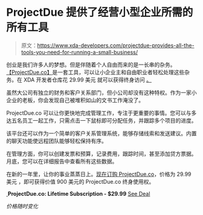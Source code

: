 # ProjectDue 提供了经营小型企业所需的所有工具

> 原文：<https://www.xda-developers.com/projectdue-provides-all-the-tools-you-need-for-running-a-small-business/>

创业是我们许多人的梦想。但是伴随着个人自由而来的是一长串的杂务。[【ProjectDue.co】](https://depot.xda-developers.com/sales/project-due-starter-plan-lifetime-subscription?utm_source=xda-developers.com&utm_medium=referral&utm_campaign=project-due-starter-plan-lifetime-subscription&utm_term=scsf-360933&utm_content=a0x1P000004N4fE&scsonar=1)是一套工具，可以让小企业主和自由职业者轻松处理这些杂务。在 XDA 开发者仓库花 29.99 美元 就可以获得终身访问 [。](https://depot.xda-developers.com/sales/project-due-starter-plan-lifetime-subscription?utm_source=xda-developers.com&utm_medium=referral&utm_campaign=project-due-starter-plan-lifetime-subscription&utm_term=scsf-360933&utm_content=a0x1P000004N4fE&scsonar=1)

虽然大公司有独立的财务和客户关系部门，但小公司却没有这种特权。作为一家小企业的老板，你会发现自己被堆积如山的文书工作淹没了。

ProjectDue.co 可以让你更快地完成管理工作，专注于更重要的事情。您可以与多达五名员工一起工作，只需点击一下鼠标即可分配任务，并跟踪多个项目的进度。

该平台还可以作为一个简单的客户关系管理系统，能够存储线索和发送建议。内置的聊天功能使远程团队能够轻松保持有序。

在管理方面，你可以创建发票和预算，记录费用，跟踪时间，甚至添加贷方票据。月底，您可以在详细报告中查看所有这些数据。

在新的一年里，让你的事业蒸蒸日上。[现在订购 ProjectDue.co](https://depot.xda-developers.com/sales/project-due-starter-plan-lifetime-subscription?utm_source=xda-developers.com&utm_medium=referral&utm_campaign=project-due-starter-plan-lifetime-subscription&utm_term=scsf-360933&utm_content=a0x1P000004N4fE&scsonar=1)，价格为 29.99 美元 ，即可获得价值 900 美元的 ProjectDue.co 终身使用权。

[ ](https://depot.xda-developers.com/sales/project-due-starter-plan-lifetime-subscription?utm_source=xda-developers.com&utm_medium=referral-cta&utm_campaign=project-due-starter-plan-lifetime-subscription&utm_term=scsf-360933&utm_content=a0x1P000004N4fE&scsonar=1)**ProjectDue.co: Lifetime Subscription - $29.99** [See Deal](https://depot.xda-developers.com/sales/project-due-starter-plan-lifetime-subscription?utm_source=xda-developers.com&utm_medium=referral-cta&utm_campaign=project-due-starter-plan-lifetime-subscription&utm_term=scsf-360933&utm_content=a0x1P000004N4fE&scsonar=1)

*价格随时变化*